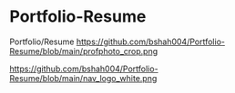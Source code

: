 # Portfolio-Resume
Portfolio/Resume
https://github.com/bshah004/Portfolio-Resume/blob/main/profphoto_crop.png

https://github.com/bshah004/Portfolio-Resume/blob/main/nav_logo_white.png
